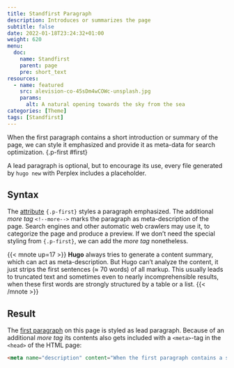 ```yaml
---
title: Standfirst Paragraph
description: Introduces or summarizes the page
subtitle: false
date: 2022-01-18T23:24:32+01:00 
weight: 620
menu:
  doc:
    name: Standfirst
    parent: page
    pre: short_text
resources:
  - name: featured
    src: alevision-co-45sDm4wCOWc-unsplash.jpg
    params:
      alt: A natural opening towards the sky from the sea
categories: [Theme]
tags: [Standfirst]
---
```


When the first paragraph contains a short introduction or summary of the page, we can style it emphasized and provide it as meta-data for search optimization.
{.p-first #first} <!--more-->

A lead paragraph is optional, but to encourage its use, every file generated by `hugo new` with Perplex includes a placeholder.  

## Syntax
The [attribute](/doc/attribute) `{.p-first}` styles a paragraph emphasized. The additional _more tag_ `<!--more-->` marks the paragraph as meta-description of the page. Search engines and other automatic web crawlers may use it, to categorize the page and produce a preview. If we don’t need the special styling from `{.p-first}`, we can add the _more tag_ nonetheless.

{{< mnote up=17 >}}
**Hugo** always tries to generate a content summary, which can act as meta-description. But Hugo can’t analyze the content, it just strips the first sentences (≈ 70 words) of all markup. This usually leads to truncated text and sometimes even to nearly incomprehensible results, when these first words are strongly structured by a table or a list.
{{< /mnote >}}

## Result
The [first paragraph](#first) on this page is styled as lead paragraph. Because of an additional _more tag_ its contents also gets included with a `<meta>`-tag in the `<head>` of the HTML page:

```html
<meta name="description" content="When the first paragraph contains a short introduction or summary of the page, we can style it emphasized and provide it as meta-data for search optimization.">
```
